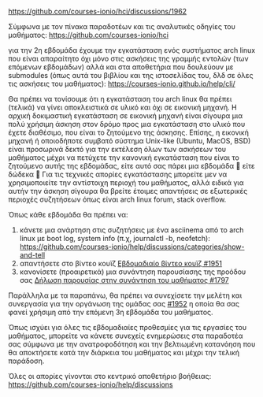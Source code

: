 https://github.com/courses-ionio/hci/discussions/1962

Σύμφωνα με τον πίνακα παραδοτέων και τις αναλυτικές οδηγίες του μαθήματος: https://github.com/courses-ionio/hci

για την 2η εβδομάδα έχουμε την εγκατάσταση ενός συστήματος arch linux που είναι απαραίτητο όχι μόνο στις ασκήσεις της γραμμής εντολών (των επόμενων εβδομάδων) αλλά και στα αποθετήρια που δουλεύουν με submodules (όπως αυτά του βιβλίου και της ιστοσελίδας του, δλδ σε όλες τις ασκήσεις του μαθήματος): https://courses-ionio.github.io/help/cli/

Θα πρέπει να τονίσουμε ότι η εγκατάσταση του arch linux θα πρέπει (τελικά) να γίνει αποκλειστικά σε υλικό και όχι σε εικονική μηχανή. Η αρχική δοκιμαστική εγκατάσταση σε εικονική μηχανή είναι σίγουρα μια πολύ χρήσιμη άσκηση στον δρόμο προς μια εγκατάσταση στο υλικό που έχετε διαθέσιμο, που είναι το ζητούμενο της άσκησης. Επίσης, η εικονική μηχανή ή οποιοδήποτε συμβατό σύστημα Unix-like (Ubuntu, MacOS, BSD) είναι προσωρινά δεκτό για την εκτέλεση όλων των ασκήσεων του μαθήματος μέχρι να πετύχετε την κανονική εγκατάσταση που είναι το ζητούμενο αυτής της εβδομάδας, είτε αυτό σας πάρει μια εβδομάδα 🚀 είτε δώδεκα 🤞 Για τις τεχνικές απορίες εγκατάστασης μπορείτε μεν να χρησιμοποιείτε την αντίστοιχη περιοχή του μαθήματος, αλλά ειδικά για αυτήν την άσκηση σίγουρα θα βρείτε έτοιμες απαντήσεις σε εξωτερικές περιοχές συζητήσεων όπως είναι arch linux forum, stack overflow.

Όπως κάθε εβδομάδα θα πρέπει να:

1. κάνετε μια ανάρτηση στις συζητήσεις με ένα asciinema από το arch linux με boot log, system info (π.χ, journalctl -b, neofetch): https://github.com/courses-ionio/help/discussions/categories/show-and-tell
2. απαντήσετε στο βίντεο κουϊζ [Εβδομαδιαίο βίντεο κουϊζ #1951](https://github.com/courses-ionio/hci/discussions/1951)
3. κανονίσετε (προαιρετικά) μια συνάντηση παρουσίασης της προόδου σας [Δήλωση παρουσίας στην συνάντηση του μαθήματος #1797](https://github.com/courses-ionio/hci/discussions/1797)

Παράλληλα με τα παραπάνω, θα πρέπει να συνεχίσετε την μελέτη και συνεργασία για την οργάνωση της ομάδας σας [#1952](https://github.com/courses-ionio/hci/discussions/1952) η οποία θα σας φανεί χρήσιμη από την επόμενη 3η εβδομάδα του μαθήματος.

Όπως ισχύει για όλες τις εβδομαδιαίες προθεσμίες για τις εργασίες του μαθήματος, μπορείτε να κάνετε συνεχείς ενημερώσεις στα παραδοτέα σας σύμφωνα με την ανατροφοδότηση και την βελτιωμένη κατανόηση που θα αποκτήσετε κατά την διάρκεια του μαθήματος και μέχρι την τελική παράδοση.

Όλες οι απορίες γίνονται στο κεντρικό αποθετήριο βοήθειας: https://github.com/courses-ionio/help/discussions
